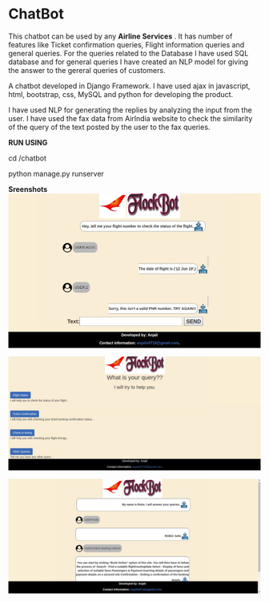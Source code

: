 # ChatBot
This chatbot can be used by any **Airline Services** . It has number of features like Ticket confirmation queries, Flight information queries and general queries. For the queries related to the Database I have used SQL database and for general queries I have created an NLP model for giving the answer to the gereral queries of customers.


A chatbot developed in Django Framework. I have used ajax in javascript, html, bootstrap, css, MySQL and python for developing the product.

I have used NLP for generating the replies by analyzing the input from the user. I have used the fax data from AirIndia website to check the similarity of the query of the text posted by the user to the fax queries.

**RUN USING**

cd /chatbot

python manage.py runserver

**Sreenshots**
![GitHub Logo](/ss/chatbot_ss1.png)

![GitHub Logo](/ss/chatbot_ss2.png)

![GitHub Logo](/ss/chatbot_ss3.png)


